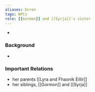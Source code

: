 ```yaml
---
aliases: Enren
tags: NPCs
role: [[Gormon]] and [[Syrja]]'s sister
---
```


-  

### Background
-  

### Important Relations
-  her parents [[Lyra and Fhaonik Eillir]]
- her siblings, [[Gormon]] and [[Syrja]]